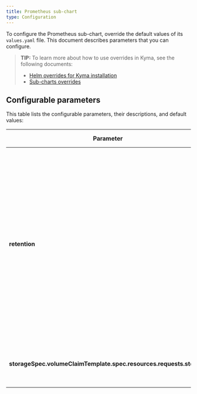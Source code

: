 ```yaml
---
title: Prometheus sub-chart
type: Configuration
---
```


To configure the Prometheus sub-chart, override the default values of its `values.yaml` file. This document describes parameters that you can configure.

>**TIP:** To learn more about how to use overrides in Kyma, see the following documents:
>* [Helm overrides for Kyma installation](/root/kyma/#configuration-helm-overrides-for-kyma-installation)
>* [Sub-charts overrides](/root/kyma/#configuration-helm-overrides-for-kyma-installation-sub-chart-overrides)

## Configurable parameters

This table lists the configurable parameters, their descriptions, and default values:

| Parameter | Description | Default value |
|-----------|-------------|---------------|
| **retention** | Specifies a period of time for which Prometheus stores the metrics in-memory. This retention time applies to in-memory storage only. Prometheus keeps the recent data for the specified time in-memory to avoid reading the entire data from disk.| `2h` |
| **storageSpec.volumeClaimTemplate.spec.resources.requests.storage** | Specifies the size of a Persistent Volume Claim (PVC). | `4Gi` |

